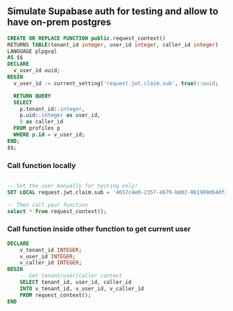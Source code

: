 ## Simulate Supabase auth for testing and allow to have on-prem postgres

```sql
CREATE OR REPLACE FUNCTION public.request_context()
RETURNS TABLE(tenant_id integer, user_id integer, caller_id integer)
LANGUAGE plpgsql
AS $$
DECLARE
  v_user_id uuid;
BEGIN
  v_user_id := current_setting('request.jwt.claim.sub', true)::uuid;

  RETURN QUERY
  SELECT
    p.tenant_id::integer,
    p.uid::integer as user_id,
    0 as caller_id
  FROM profiles p
  WHERE p.id = v_user_id;
END;
$$;

```
### Call function locally
```sql

-- Set the user manually for testing only!
SET LOCAL request.jwt.claim.sub = '4657c4e0-2357-4679-b802-061989d64df3';

-- Then call your function
select * from request_context();

```

### Call function inside other function to get current user

```sql
DECLARE
    v_tenant_id INTEGER;
    v_user_id INTEGER;
    v_caller_id INTEGER;
BEGIN
    -- Get tenant/user/caller context
    SELECT tenant_id, user_id, caller_id
    INTO v_tenant_id, v_user_id, v_caller_id
    FROM request_context();
END
```
